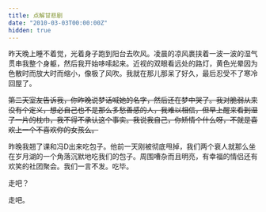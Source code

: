 ```yaml
---
title: 点解甘悲剧
date: "2010-03-03T00:00:00Z"
hidden: true
---
```

昨天晚上睡不着觉，光着身子跑到阳台去吹风。凌晨的凉风裹挟着一波一波的湿气贯串我整个身躯，然后我开始哆嗦起来。近视的双眼看远处的路灯，黄色光晕因为色散时而放大时而缩小，像极了风吹。我就在那儿那呆了好久，最后忍受不了寒冷回屋了。

~~第二天室友告诉我，你昨晚说梦话喊她的名字，然后还在梦中哭了。我对脆弱从来没有个定义，想必自己也不是那么多愁善感的人，我难以相信，但早上醒来看到湿了一片的枕巾，我不得不承认这个事实。我说我自己，你矫情个什么呀，不就是喜欢上一个不喜欢你的女孩么。~~

昨晚我翘了课和冯D出来吃包子。他前一天刚被彻底甩掉，我们两个衰人就那么坐在岁月湖的一个角落沉默地吃我们的包子。周围嘈杂而且明亮，有幸福的情侣还有欢笑的社团聚会。我们一言不发。吃毕。

走吧？

走吧。
